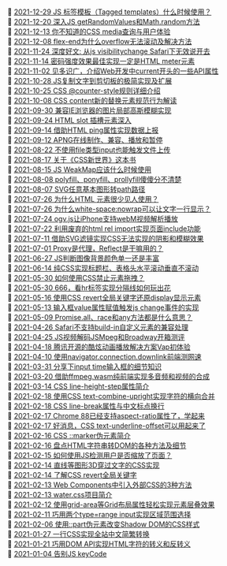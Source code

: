 ##   
🎉  [2021-12-29 JS 标签模板（Tagged templates）什么时候使用？](https://www.zhangxinxu.com/wordpress/2021/12/js-tagged-templates/)  
🎉  [2021-12-20 深入JS getRandomValues和Math.random方法](https://www.zhangxinxu.com/wordpress/2021/12/js-getrandomvalue-math-random/)  
🎉  [2021-12-13 你不知道的CSS media查询与用户体验](https://www.zhangxinxu.com/wordpress/2021/12/css-meida-user-experience/)  
🎉  [2021-12-08 flex-end为什么overflow无法滚动及解决方法](https://www.zhangxinxu.com/wordpress/2021/12/flex-end-overflow/)  
🎉  [2021-11-24 深度好文: 从js visibilitychange Safari下无效说开去](https://www.zhangxinxu.com/wordpress/2021/11/js-visibilitychange-pagehide-lifecycle/)  
🎉  [2021-11-14 密码强度效果最佳实现一定是HTML meter元素](https://www.zhangxinxu.com/wordpress/2021/11/html-meter-password/)  
🎉  [2021-11-02 见多识广，介绍Web开发中current开头的一些API属性](https://www.zhangxinxu.com/wordpress/2021/11/currentscript-currenttarget-currentsrc/)  
🎉  [2021-10-28 JS复制文字到剪切板的极简实现及扩展](https://www.zhangxinxu.com/wordpress/2021/10/js-copy-paste-clipboard/)  
🎉  [2021-10-25 CSS @counter-style规则详细介绍](https://www.zhangxinxu.com/wordpress/2021/10/css-counter-style/)  
🎉  [2021-10-08 CSS content新的替换元素规范行为解读](https://www.zhangxinxu.com/wordpress/2021/10/css-content-url/)  
🎉  [2021-09-30 兼容IE浏览器的图片局部高斯模糊实现](https://www.zhangxinxu.com/wordpress/2021/09/ie-image-local-filter-blur/)  
🎉  [2021-09-24 HTML slot 插槽元素深入](https://www.zhangxinxu.com/wordpress/2021/09/html-slot-dom/)  
🎉  [2021-09-14 借助HTML ping属性实现数据上报](https://www.zhangxinxu.com/wordpress/2021/09/html-ping/)  
🎉  [2021-09-12 APNG在线制作、兼容、播放和暂停](https://www.zhangxinxu.com/wordpress/2021/09/apng-maker-pause-play-ie/)  
🎉  [2021-08-22 不使用file类型input也能触发文件上传](https://www.zhangxinxu.com/wordpress/2021/08/file-system-access-api/)  
🎉  [2021-08-17 关于《CSS新世界》这本书](https://www.zhangxinxu.com/wordpress/2021/08/css%e6%96%b0%e4%b8%96%e7%95%8c/)  
🎉  [2021-08-15 JS WeakMap应该什么时候使用](https://www.zhangxinxu.com/wordpress/2021/08/js-weakmap-es6/)  
🎉  [2021-08-08 polyfill、ponyfill、prollyfill傻傻分不清楚](https://www.zhangxinxu.com/wordpress/2021/08/polyfill-ponyfill-prollyfill/)  
🎉  [2021-08-07 SVG任意基本图形转path路径](https://www.zhangxinxu.com/wordpress/2021/08/svg-shape-to-path/)  
🎉  [2021-07-26 为什么HTML <picture>元素很少见人使用？](https://www.zhangxinxu.com/wordpress/2021/07/html-picture/)  
🎉  [2021-07-26 为什么white-space:nowrap可以让文字一行显示？](https://www.zhangxinxu.com/wordpress/2021/07/css-white-space-nowrap/)  
🎉  [2021-07-24 ogv.js让iPhone支持webM视频解析播放](https://www.zhangxinxu.com/wordpress/2021/07/ogv-js-android-webm-video/)  
🎉  [2021-07-22 利用废弃的html rel import实现页面include功能](https://www.zhangxinxu.com/wordpress/2021/07/html-rel-import-include/)  
🎉  [2021-07-11 借助SVG滤镜实现CSS无法实现的阴影和模糊效果](https://www.zhangxinxu.com/wordpress/2021/07/svg-filter-shadow-css-blur/)  
🎉  [2021-07-01 Proxy是代理，Reflect是干嘛用的？](https://www.zhangxinxu.com/wordpress/2021/07/js-proxy-reflect/)  
🎉  [2021-06-27 JS判断图像背景颜色单一还是丰富](https://www.zhangxinxu.com/wordpress/2021/06/js-image-colorful-or-pure/)  
🎉  [2021-06-14 纯CSS实现标题栏、表格头水平滚动垂直不滚动](https://www.zhangxinxu.com/wordpress/2021/06/css-scroll-sticky/)  
🎉  [2021-05-30 如何使用CSS禁止元素拖拽？](https://www.zhangxinxu.com/wordpress/2021/05/css-user-drag/)  
🎉  [2021-05-30 666，看hr标签实现分隔线如何玩出花](https://www.zhangxinxu.com/wordpress/2021/05/css-html-hr/)  
🎉  [2021-05-16 使用CSS revert全局关键字还原display显示元素](https://www.zhangxinxu.com/wordpress/2021/05/css-revert-display/)  
🎉  [2021-05-13 输入框value属性赋值触发js change事件的实现](https://www.zhangxinxu.com/wordpress/2021/05/js-value-change/)  
🎉  [2021-05-09 Promise.all、race和any方法都是什么意思？](https://www.zhangxinxu.com/wordpress/2021/05/promise-all-race-any/)  
🎉  [2021-04-26 Safari不支持build-in自定义元素的兼容处理](https://www.zhangxinxu.com/wordpress/2021/04/safari-buildin-custom-element-polyfill/)  
🎉  [2021-04-25 JS视频解码JSMpeg和Broadway开箱测评](https://www.zhangxinxu.com/wordpress/2021/04/js-video-decode-jsmpeg-broadway/)  
🎉  [2021-04-18 腾讯开源的酷炫动画播放解决方案Vap初体验](https://www.zhangxinxu.com/wordpress/2021/04/tencent-vap-%e8%a7%86%e9%a2%91%e5%8a%a8%e7%94%bb/)  
🎉  [2021-04-10 使用navigator.connection.downlink前端测网速](https://www.zhangxinxu.com/wordpress/2021/04/navigator-connection-downlink/)  
🎉  [2021-03-31 分享下input time输入框的细节知识](https://www.zhangxinxu.com/wordpress/2021/03/input-time/)  
🎉  [2021-03-20 借助ffmpeg.wasm纯前端实现多音频和视频的合成](https://www.zhangxinxu.com/wordpress/2021/03/ffmpeg-wasm-audio-video-merge/)  
🎉  [2021-03-14 CSS line-height-step属性简介](https://www.zhangxinxu.com/wordpress/2021/03/css-line-height-step/)  
🎉  [2021-02-18 使用CSS text-combine-upright实现字符的横向合并](https://www.zhangxinxu.com/wordpress/2021/02/css-text-combine-upright/)  
🎉  [2021-02-18 CSS line-break属性与中文标点换行](https://www.zhangxinxu.com/wordpress/2021/02/css-line-break/)  
🎉  [2021-02-17 Chrome 88已经支持aspect-ratio属性了，学起来](https://www.zhangxinxu.com/wordpress/2021/02/css-aspect-ratio/)  
🎉  [2021-02-17 好消息，CSS text-underline-offset可以用起来了](https://www.zhangxinxu.com/wordpress/2021/02/css-text-underline-offset/)  
🎉  [2021-02-16 CSS ::marker伪元素简介](https://www.zhangxinxu.com/wordpress/2021/02/css-marker-pseudo-element/)  
🎉  [2021-02-16 盘点HTML字符串转DOM的各种方法及细节](https://www.zhangxinxu.com/wordpress/2021/02/html-string-dom/)  
🎉  [2021-02-15 如何使用JS检测用户是否缩放了页面？](https://www.zhangxinxu.com/wordpress/2021/02/js-if-page-zoom/)  
🎉  [2021-02-14 直线等图形3D穿过文字的CSS实现](https://www.zhangxinxu.com/wordpress/2021/02/css-3d-through/)  
🎉  [2021-02-14 了解CSS revert全局关键字](https://www.zhangxinxu.com/wordpress/2021/02/css-revert/)  
🎉  [2021-02-13 Web Components中引入外部CSS的3种方法](https://www.zhangxinxu.com/wordpress/2021/02/web-components-import-css/)  
🎉  [2021-02-13 water.css项目简介](https://www.zhangxinxu.com/wordpress/2021/02/water-css/)  
🎉  [2021-02-12 使用grid-area等Grid布局属性轻松实现元素层叠效果](https://www.zhangxinxu.com/wordpress/2021/02/grid-area-absolute-cover/)  
🎉  [2021-02-11 巧用两个type=range input实现区域范围选择](https://www.zhangxinxu.com/wordpress/2021/02/range-input/)  
🎉  [2021-02-06 使用::part伪元素改变Shadow DOM的CSS样式](https://www.zhangxinxu.com/wordpress/2021/02/css-part-shadow-dom/)  
🎉  [2021-01-27 一行CSS实现全站中文简繁转换](https://www.zhangxinxu.com/wordpress/2021/01/css-simplified-traditional-chinese/)  
🎉  [2021-01-21 巧用DOM API实现HTML字符的转义和反转义](https://www.zhangxinxu.com/wordpress/2021/01/dom-api-html-encode-decode/)  
🎉  [2021-01-04 告别JS keyCode](https://www.zhangxinxu.com/wordpress/2021/01/js-keycode-deprecated/)  
